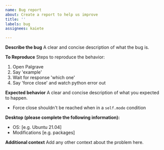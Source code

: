 ```yaml
---
name: Bug report
about: Create a report to help us improve
title: ''
labels: bug
assignees: kaiete

---
```


**Describe the bug**
A clear and concise description of what the bug is.

**To Reproduce**
Steps to reproduce the behavior:
1. Open Palgrave
2. Say 'example'
3. Wait for response 'which one'
4. Say 'force close' and watch python error out

**Expected behavior**
A clear and concise description of what you expected to happen.
* Force close shouldn't be reached when in a `self.mode` condition

**Desktop (please complete the following information):**
 - OS: [e.g. Ubuntu 21.04]
 - Modifications [e.g. packages]

**Additional context**
Add any other context about the problem here.
